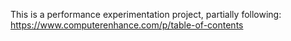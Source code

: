 
This is a performance experimentation project, partially following: https://www.computerenhance.com/p/table-of-contents
